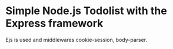 Simple Node.js Todolist with the Express framework
========================

Ejs is used and middlewares cookie-session, body-parser.
